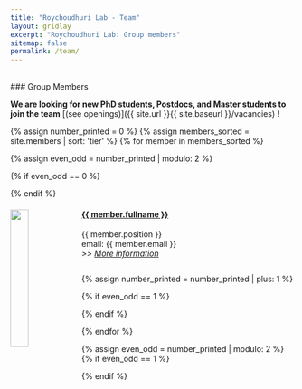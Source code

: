 ```yaml
---
title: "Roychoudhuri Lab - Team"
layout: gridlay
excerpt: "Roychoudhuri Lab: Group members"
sitemap: false
permalink: /team/
---
```

<br />
### Group Members

 **We are looking for new PhD students, Postdocs, and Master students to join the team** [(see openings)]({{ site.url }}{{ site.baseurl }}/vacancies) **!**



{% assign number_printed = 0 %}
{% assign members_sorted = site.members | sort: 'tier' %}
{% for member in members_sorted %}

{% assign even_odd = number_printed | modulo: 2 %}

{% if even_odd == 0 %}
<div class="row">
{% endif %}

<div class="col-sm-6 clearfix">
  <a href="{{ site.url }}{{ site.baseurl }}{{ member.url }}">
  <img src="{{ site.url }}{{ site.baseurl }}/images/member_pic/{{ member.picture }}" class="img-responsive" width="25%" style="float: left" /></a>
  <h4> <a style="text-decorations:none; color:inherit;" href="{{ site.url }}{{ site.baseurl }}{{ member.url }}">{{ member.fullname }}</a></h4>
  {{ member.position }}<br>
  email: {{ member.email }}<br>
  <i>>> <a style="text-decorations:none; " href="{{ site.url }}{{ site.baseurl }}{{ member.url }}">More information</a></i>
  <ul style="overflow: hidden">

  </ul>
</div>

{% assign number_printed = number_printed | plus: 1 %}

{% if even_odd == 1 %}
</div>
{% endif %}

{% endfor %}

{% assign even_odd = number_printed | modulo: 2 %}
{% if even_odd == 1 %}
</div>
{% endif %}

<br />
